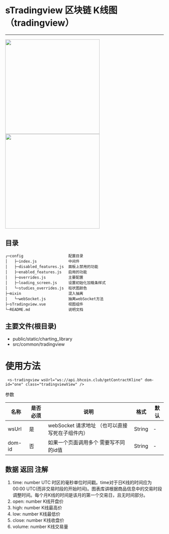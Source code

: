 # sTradingview 区块链 K线图（tradingview）

---

<img src="https://gitee.com/SuHangWeb/uPic/raw/master/uPic/HnnCSp.png" width="300">
<img src="https://gitee.com/SuHangWeb/uPic/raw/master/uPic/QBMRz9.png" width="300">

## 目录

```
┌─config                    配置目录
│   ├─index.js              中间件
│   ├─disabled_features.js  面板上禁用的功能
│   ├─enabled_features.js   启用的功能
│   ├─overrides.js          主要配置
│   ├─loading_screen.js     设置初始化加载条样式
│   └─studies_overrides.js  柱状图颜色
├─mixin                     混入抽离
│   └─webSocket.js          抽离webSocket方法
├─sTradingview.vue          视图组件
└─README.md                 说明文档
```

## 主要文件(根目录)

- public/static/charting_library
- src/common/tradingview

# 使用方法

```
 <s-tradingview wsUrl="ws://api.bhcoin.club/getContractKline" dom-id="one" class="tradingviewView" />
```

参数

| 名称  | 是否必须 | 说明 | 格式 | 默认 |
| ------ | ---- | ---- | ---- | ---- |
| wsUrl | 是  |  webSocket 请求地址 （也可以直接写死在子组件内） |  String | - |
| dom-id | 否  | 如果一个页面调用多个 需要写不同的id值  |  String | - |


## 数据 返回 注解

1. time: number UTC 时区的毫秒单位时间戳。time对于日K线的时间应为00:00 UTC(而非交易时段的开始时间)。图表库讲根据商品信息中的交易时段调整时间。每个月K线的时间是该月的第一个交易日，且无时间部分。
2. open: number K线开盘价
3. high: number K线最高价
4. low: number K线最低价
5. close: number K线收盘价
6. volume: number K线交易量
